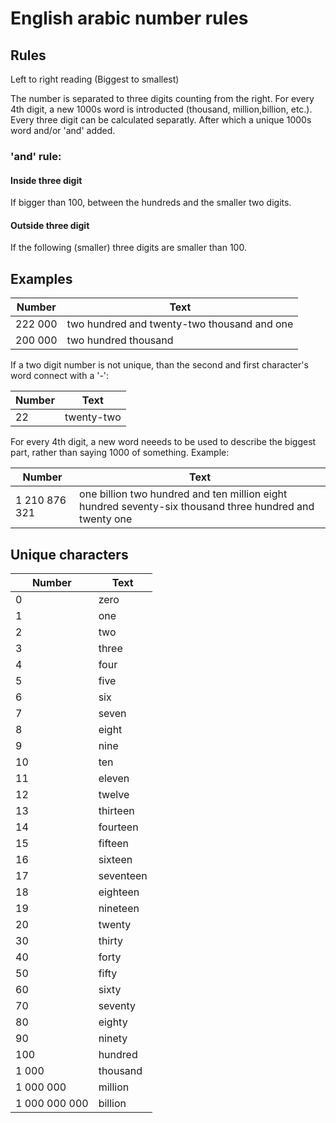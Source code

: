 # English arabic number rules
## Rules
Left to right reading (Biggest to smallest)

The number is separated to three digits counting from the right. For every 4th digit, a new 1000s word is introducted (thousand, million,billion, etc.). Every three digit can be calculated separatly. After which a unique 1000s word and/or 'and' added.

### 'and' rule:
#### Inside three digit
If bigger than 100, between the hundreds 
and the smaller two digits.

#### Outside three digit
If the following (smaller) three digits are smaller than 100.

## Examples
| Number | Text |
| -------------- | -------------- |
| 222 000 | two hundred and twenty-two thousand and one|
| 200 000 | two hundred thousand|
If a two digit number is not unique, than the second and first character's word connect with a '-':

| Number | Text |
| -------------- | -------------- |
| 22 | twenty-two|


For every 4th digit, a new word neeeds to be used to describe the biggest part, rather than saying 1000 of something. Example:

| Number | Text |
| -------------- | -------------- |
| 1 210 876 321| one billion two hundred and ten million eight hundred seventy-six thousand three hundred and twenty one |

## Unique characters
| Number | Text |
| ----------- | ----------- |
| 0  | zero | 
| 1  | one | 
| 2  | two | 
| 3 | three | 
| 4 | four | 
| 5 | five | 
| 6 | six | 
| 7 | seven | 
| 8 | eight | 
| 9 | nine | 
| 10 | ten | 
| 11 | eleven | 
| 12 | twelve | 
| 13 | thirteen | 
| 14 | fourteen | 
| 15 | fifteen | 
| 16 | sixteen | 
| 17 | seventeen | 
| 18 | eighteen | 
| 19 | nineteen | 
| 20 | twenty | 
| 30 | thirty | 
| 40 | forty | 
| 50 | fifty | 
| 60 | sixty | 
| 70 | seventy | 
| 80 | eighty | 
| 90 | ninety | 
| 100 | hundred | 
| 1 000 |thousand  | 
| 1 000 000 | million |
| 1 000 000 000| billion | 

